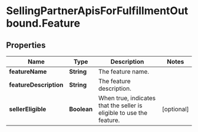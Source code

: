 # SellingPartnerApisForFulfillmentOutbound.Feature

## Properties
Name | Type | Description | Notes
------------ | ------------- | ------------- | -------------
**featureName** | **String** | The feature name. | 
**featureDescription** | **String** | The feature description. | 
**sellerEligible** | **Boolean** | When true, indicates that the seller is eligible to use the feature. | [optional] 


